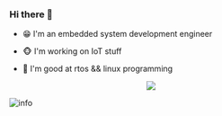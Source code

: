 ### Hi there 👋

- 😁 I'm an embedded system development engineer

- 🐵 I'm working on IoT stuff

- 👀 I'm good at rtos && linux programming

<div align="center"> <img src="https://activity-graph.herokuapp.com/graph?username=hywing&theme=xcode" /> </div>
  
![info](https://github-readme-stats.vercel.app/api?username=hywing&show_icons=true&count_private=true&hide=prs&theme=default_repocard)




<!--
**hywing/hywing** is a ✨ _special_ ✨ repository because its `README.md` (this file) appears on your GitHub profile.

Here are some ideas to get you started:

- 🔭 I’m currently working on ...
- 🌱 I’m currently learning ...
- 👯 I’m looking to collaborate on ...
- 🤔 I’m looking for help with ...
- 💬 Ask me about ...
- 📫 How to reach me: ...
- 😄 Pronouns: ...
- ⚡ Fun fact: ...
-->
